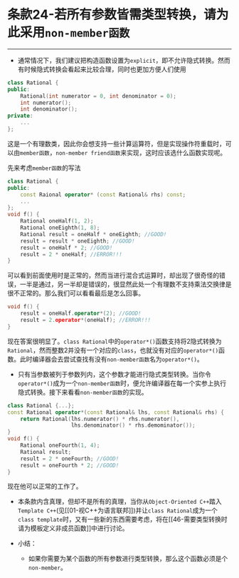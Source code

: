 # 条款24-若所有参数皆需类型转换，请为此采用`non-member函数`
---
+ 通常情况下，我们建议把构造函数设置为`explicit`，即不允许隐式转换。然而有时候隐式转换会看起来比较合理，同时也更加方便人们使用
```cpp
class Rational {
public:
	Rational(int numerator = 0, int denominator = 0);
	int numerator();
	int denominator();
private:
	...
};
```

这是一个有理数类，因此你会想支持一些计算运算符，但是实现操作符重载时，可以由`member函数`，`non-member friend函数`来实现，这时应该选什么函数实现呢。

先来考虑`member函数`的写法
```cpp
class Rational {
public:
	const Raional operator* (const Rational& rhs) const;
	...
};
void f() {
	Rational oneHalf(1, 2);
	Rational oneEighth(1, 8);
	Rational result = oneHalf * oneEighth; //GOOD!
	result = result * oneEighth; //GOOD!
	result = oneHalf * 2; //GOOD!
	result = 2 * oneHalf; //ERROR!!!
}
```

可以看到前面使用时是正常的，然而当进行混合式运算时，却出现了很奇怪的错误，一半是通过，另一半却是错误的，很显然此处一个有理数不支持乘法交换律是很不正常的。那么我们可以看看最后是怎么回事。
```cpp
void f() {
	result = oneHalf.operator*(2); //GOOD!
	result = 2.operator*(oneHalf); //ERROR!!!
}
```

现在答案很明显了。`class Rational`中的`operator*()`函数支持将2隐式转换为`Rational`，然而整数2并没有一个对应的`class`，也就没有对应的`operator*()`函数。此时编译器会去尝试查找有没有`non-member函数`名为`operator*()`。

+ 只有当参数被列于参数列内，这个参数才能进行隐式类型转换。当你令`operator*()`成为一个`non-member函数`时，便允许编译器在每一个实参上执行隐式转换。接下来看看`non-member函数`的实现。
```cpp
class Rational {...};
const Rational operator*(const Rational& lhs, const Rational& rhs) {
	return Rational(lhs.numerator() * rhs.numerator(), 
					lhs.denominator() * rhs.demominator());
}
void f() {
	Rational oneFourth(1, 4);
	Rational result;
	result = 2 * oneFourth; //GOOD!
	result = oneFourth * 2; //GOOD!
}
```

现在他可以正常的工作了。

+ 本条款内含真理，但却不是所有的真理，当你从`Object-Oriented C++`踏入`Template C++`(见[[01-视C++为语言联邦]])并让`class Rational`成为一个`class template`时，又有一些新的东西需要考虑，将在[[46-需要类型转换时请为模板定义非成员函数]]中进行讨论。

+ 小结：
	+ 如果你需要为某个函数的所有参数进行类型转换，那么这个函数必须是个`non-member`。